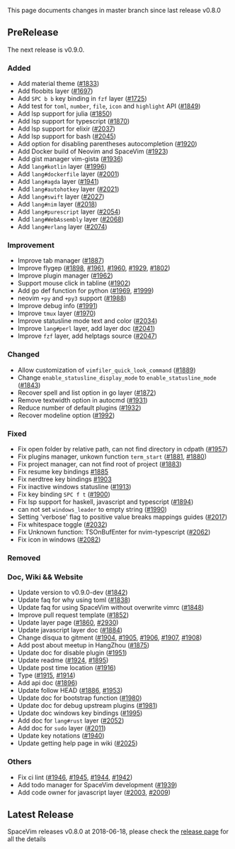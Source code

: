 This page documents changes in master branch since last release v0.8.0

## PreRelease

The next release is v0.9.0.

### Added

- Add material theme ([#1833](https://github.com/SpaceVim/SpaceVim/pull/1833))
- Add floobits layer ([#1697](https://github.com/SpaceVim/SpaceVim/pull/1697))
- Add `SPC b b` key binding in `fzf` layer ([#1725](https://github.com/SpaceVim/SpaceVim/pull/1725))
- Add test for `toml`, `number`, `file`, `icon` and `highlight` API ([#1849](https://github.com/SpaceVim/SpaceVim/pull/1849))
- Add lsp support for julia ([#1850](https://github.com/SpaceVim/SpaceVim/pull/1850))
- Add lsp support for typescript ([#1870](https://github.com/SpaceVim/SpaceVim/pull/1870))
- Add lsp support for elixir ([#2037](https://github.com/SpaceVim/SpaceVim/pull/2037))
- Add lsp support for bash ([#2045](https://github.com/SpaceVim/SpaceVim/pull/2045))
- Add option for disabling parentheses autocompletion ([#1920](https://github.com/SpaceVim/SpaceVim/pull/1920))
- Add Docker build of Neovim and SpaceVim ([#1923](https://github.com/SpaceVim/SpaceVim/pull/1923))
- Add gist manager vim-gista ([#1936](https://github.com/SpaceVim/SpaceVim/pull/1936))
- Add `lang#kotlin` layer ([#1996](https://github.com/SpaceVim/SpaceVim/pull/1996))
- Add `lang#dockerfile` layer ([#2001](https://github.com/SpaceVim/SpaceVim/pull/2001))
- Add `lang#agda` layer ([#1941](https://github.com/SpaceVim/SpaceVim/pull/1941))
- Add `lang#autohotkey` layer ([#2021](https://github.com/SpaceVim/SpaceVim/pull/2021))
- Add `lang#swift` layer ([#2027](https://github.com/SpaceVim/SpaceVim/pull/2027))
- Add `lang#nim` layer ([#2018](https://github.com/SpaceVim/SpaceVim/pull/2018))
- Add `lang#purescript` layer ([#2054](https://github.com/SpaceVim/SpaceVim/pull/2054))
- Add `lang#WebAssembly` layer ([#2068](https://github.com/SpaceVim/SpaceVim/pull/2068))
- Add `lang#erlang` layer ([#2074](https://github.com/SpaceVim/SpaceVim/pull/2074))

### Improvement

- Improve tab manager ([#1887](https://github.com/SpaceVim/SpaceVim/pull/1887))
- Improve flygep ([#1898](https://github.com/SpaceVim/SpaceVim/pull/1898), [#1961](https://github.com/SpaceVim/SpaceVim/pull/1961), [#1960](https://github.com/SpaceVim/SpaceVim/pull/1960), [#1929](https://github.com/SpaceVim/SpaceVim/pull/1929), [#1802](https://github.com/SpaceVim/SpaceVim/pull/1802))
- Improve plugin manager ([#1962](https://github.com/SpaceVim/SpaceVim/pull/1962))
- Support mouse click in tabline ([#1902](https://github.com/SpaceVim/SpaceVim/pull/1902))
- Add go def function for python ([#1969](https://github.com/SpaceVim/SpaceVim/pull/1969), [#1999](https://github.com/SpaceVim/SpaceVim/pull/1999))
- neovim `+py` and `+py3` support ([#1988](https://github.com/SpaceVim/SpaceVim/pull/1988))
- Improve debug info ([#1991](https://github.com/SpaceVim/SpaceVim/pull/1991))
- Improve `tmux` layer ([#1970](https://github.com/SpaceVim/SpaceVim/pull/1970))
- Improve statusline mode text and color ([#2034](https://github.com/SpaceVim/SpaceVim/pull/2034))
- Improve `lang#perl` layer, add layer doc ([#2041](https://github.com/SpaceVim/SpaceVim/pull/2041))
- Improve `fzf` layer, add helptags source ([#2047](https://github.com/SpaceVim/SpaceVim/pull/2047))

### Changed

- Allow customization of `vimfiler_quick_look_command` ([#1889](https://github.com/SpaceVim/pull/1889))
- Change `enable_statusline_display_mode` to `enable_statusline_mode` ([#1843](https://github.com/SpaceVim/SpaceVim/pull/1843))
- Recover spell and list option in go layer ([#1872](https://github.com/SpaceVim/SpaceVim/pull/1872))
- Remove textwidth option in autocmd ([#1931](https://github.com/SpaceVim/SpaceVim/pull/1931))
- Reduce number of default plugins ([#1932](https://github.com/SpaceVim/SpaceVim/pull/1932))
- Recover modeline option ([#1992](https://github.com/SpaceVim/SpaceVim/pull/1992))

### Fixed

- Fix open folder by relative path, can not find directory in cdpath ([#1957](https://github.com/SpaceVim/SpaceVim/pull/1957))
- Fix plugins manager, unkown function `term_start` ([#1881](https://github.com/SpaceVim/SpaceVim/pull/1881), [#1880](https://github.com/SpaceVim/SpaceVim/pull/1880))
- Fix project manager, can not find root of project ([#1883](https://github.com/SpaceVim/SpaceVim/pull/1883))
- Fix resume key bindings [#1885](https://github.com/SpaceVim/SpaceVim/pull/1885)
- Fix nerdtree key bindings [#1903](https://github.com/SpaceVim/SpaceVim/pull/1903)
- Fix inactive windows statusline ([#1913](https://github.com/SpaceVim/SpaceVim/pull/1913))
- Fix key binding `SPC f t` ([#1900](https://github.com/SpaceVim/SpaceVim/pull/1900))
- Fix lsp support for haskell, javascript and typescript ([#1894](https://github.com/SpaceVim/SpaceVim/pull/1894))
- can not set `windows_leader` to empty string ([#1990](https://github.com/SpaceVim/SpaceVim/pull/1990))
- Setting 'verbose' flag to positive value breaks mappings guides ([#2017](https://github.com/SpaceVim/SpaceVim/pull/2017))
- Fix whitespace toggle ([#2032](https://github.com/SpaceVim/SpaceVim/pull/2032))
- Fix Unknown function: TSOnBufEnter for nvim-typescript ([#2062](https://github.com/SpaceVim/SpaceVim/pull/2062))
- Fix icon in windows ([#2082](https://github.com/SpaceVim/SpaceVim/pull/2082))

### Removed

### Doc, Wiki && Website

- Update version to v0.9.0-dev ([#1842](https://github.com/SpaceVim/SpaceVim/pull/1842))
- Update faq for why using toml ([#1838](https://github.com/SpaceVim/SpaceVim/pull/1838))
- Update faq for using SpaceVim without overwrite vimrc ([#1848](https://github.com/SpaceVim/SpaceVim/pull/1848))
- Improve pull request template ([#1852](https://github.com/SpaceVim/SpaceVim/pull/1852))
- Update layer page ([#1860](https://github.com/SpaceVim/SpaceVim/pull/1860), [#2930](https://github.com/SpaceVim/SpaceVim/pull/1930))
- Update javascript layer doc ([#1884](https://github.com/SpaceVim/SpaceVim/pull/1884))
- Change disqua to gitment ([#1904](https://github.com/SpaceVim/SpaceVim/pull/1904), [#1905](https://github.com/SpaceVim/SpaceVim/pull/1905), [#1906](https://github.com/SpaceVim/SpaceVim/pull/1906), [#1907](https://github.com/SpaceVim/SpaceVim/pull/1907), [#1908](https://github.com/SpaceVim/SpaceVim/pull/1908))
- Add post about meetup in HangZhou ([#1875](https://github.com/SpaceVim/SpaceVim/pull/1875))
- Update doc for disable plugin ([#1951](https://github.com/SpaceVim/SpaceVim/pull/1951))
- Update readme ([#1924](https://github.com/SpaceVim/SpaceVim/pull/1924), [#1895](https://github.com/SpaceVim/SpaceVim/pull/1895))
- Update post time location ([#1916](https://github.com/SpaceVim/SpaceVim/pull/1916))
- Type ([#1915](https://github.com/SpaceVim/SpaceVim/pull/1915), [#1914](https://github.com/SpaceVim/SpaceVim/pull/1914))
- Add api doc ([#1896](https://github.com/SpaceVim/SpaceVim/pull/1896))
- Update follow HEAD ([#1886](https://github.com/SpaceVim/SpaceVim/pull/1886), [#1953](https://github.com/SpaceVim/SpaceVim/pull/1953))
- Update doc for bootstrap function ([#1980](https://github.com/SpaceVim/SpaceVim/pull/1980))
- Update doc for debug upstream plugins ([#1981](https://github.com/SpaceVim/SpaceVim/pull/1981))
- Update doc windows key bindings ([#1995](https://github.com/SpaceVim/SpaceVim/pull/1995))
- Add doc for `lang#rust` layer ([#2052](https://github.com/SpaceVim/SpaceVim/pull/2052))
- Add doc for `sudo` layer ([#2011](https://github.com/SpaceVim/SpaceVim/pull/2011))
- Update key notations ([#1940](https://github.com/SpaceVim/SpaceVim/pull/1940))
- Update getting help page in wiki ([#2025](https://github.com/SpaceVim/SpaceVim/pull/2025))


### Others

- Fix ci lint ([#1946](https://github.com/SpaceVim/SpaceVim/pull/1946), [#1945](https://github.com/SpaceVim/SpaceVim/pull/1945), [#1944](https://github.com/SpaceVim/SpaceVim/pull/1944), [#1942](https://github.com/SpaceVim/SpaceVim/pull/1942))
- Add todo manager for SpaceVim development ([#1939](https://github.com/SpaceVim/SpaceVim/pull/1939))
- Add code owner for javascript layer ([#2003](https://github.com/SpaceVim/SpaceVim/pull/2003), [#2009](https://github.com/SpaceVim/SpaceVim/pull/2009))

## Latest Release

SpaceVim releases v0.8.0 at 2018-06-18, please check the
[release page](https://spacevim.org/SpaceVim-release-v0.8.0/) for all the details

